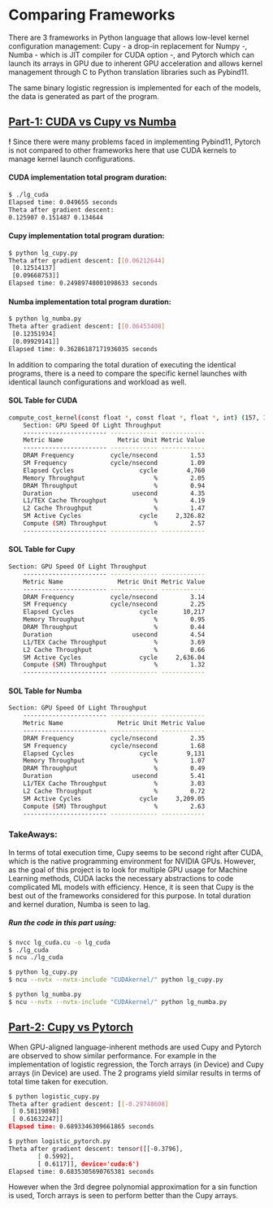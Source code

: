 # Comparing Frameworks

There are 3 frameworks in Python language that allows low-level kernel configuration management: Cupy - a drop-in replacement for Numpy -, Numba - which is JIT compiler for CUDA option -, and Pytorch which can launch its arrays in GPU due to inherent GPU acceleration and allows kernel management through C to Python translation libraries such as Pybind11.

The same binary logistic regression is implemented for each of the models, the data is generated as part of the program.

## [Part-1: CUDA vs Cupy vs Numba](./Part-1)
**!** Since there were many problems faced in implementing Pybind11, Pytorch is not compared to other frameworks here that use CUDA kernels to manage kernel launch configurations.

#### CUDA implementation total program duration:
```sh
$ ./lg_cuda
Elapsed time: 0.049655 seconds
Theta after gradient descent:
0.125907 0.151487 0.134644
```
#### Cupy implementation total program duration:
```sh
$ python lg_cupy.py
Theta after gradient descent: [[0.06212644]
 [0.12514137]
 [0.09668753]]
Elapsed time: 0.24989748001098633 seconds
```
#### Numba implementation total program duration:
```sh
$ python lg_numba.py
Theta after gradient descent: [[0.06453408]
 [0.12351934]
 [0.09929141]]
Elapsed time: 0.36286187171936035 seconds
```
In addition to comparing the total duration of executing the identical programs, there is a need to compare the specific kernel launches with identical launch configurations and workload as well. 

#### SOL Table for CUDA
```sh
compute_cost_kernel(const float *, const float *, float *, int) (157, 1, 1)x(64, 1, 1), Context 1, Stream 7, Device 6, CC 8.0
    Section: GPU Speed Of Light Throughput
    ----------------------- ------------- ------------
    Metric Name               Metric Unit Metric Value
    ----------------------- ------------- ------------
    DRAM Frequency          cycle/nsecond         1.53
    SM Frequency            cycle/nsecond         1.09
    Elapsed Cycles                  cycle        4,760
    Memory Throughput                   %         2.05
    DRAM Throughput                     %         0.94
    Duration                      usecond         4.35
    L1/TEX Cache Throughput             %         4.19
    L2 Cache Throughput                 %         1.47
    SM Active Cycles                cycle     2,326.82
    Compute (SM) Throughput             %         2.57
    ----------------------- ------------- ------------
```

#### SOL Table for Cupy
```sh
Section: GPU Speed Of Light Throughput
    ----------------------- ------------- ------------
    Metric Name               Metric Unit Metric Value
    ----------------------- ------------- ------------
    DRAM Frequency          cycle/nsecond         3.14
    SM Frequency            cycle/nsecond         2.25
    Elapsed Cycles                  cycle       10,217
    Memory Throughput                   %         0.95
    DRAM Throughput                     %         0.44
    Duration                      usecond         4.54
    L1/TEX Cache Throughput             %         3.69
    L2 Cache Throughput                 %         0.66
    SM Active Cycles                cycle     2,636.04
    Compute (SM) Throughput             %         1.32
    ----------------------- ------------- ------------
```
#### SOL Table for Numba
```sh
Section: GPU Speed Of Light Throughput
    ----------------------- ------------- ------------
    Metric Name               Metric Unit Metric Value
    ----------------------- ------------- ------------
    DRAM Frequency          cycle/nsecond         2.35
    SM Frequency            cycle/nsecond         1.68
    Elapsed Cycles                  cycle        9,131
    Memory Throughput                   %         1.07
    DRAM Throughput                     %         0.49
    Duration                      usecond         5.41
    L1/TEX Cache Throughput             %         3.03
    L2 Cache Throughput                 %         0.72
    SM Active Cycles                cycle     3,209.05
    Compute (SM) Throughput             %         2.63
    ----------------------- ------------- ------------
```

### TakeAways:
In terms of total execution time, Cupy seems to be second right after CUDA, which is the native programming environment for NVIDIA GPUs. However, as the goal of this project is to look for multiple GPU usage for Machine Learning methods, CUDA lacks the necessary abstractions to code complicated ML models with efficiency. Hence, it is seen that Cupy is the best out of the frameworks considered for this purpose. In total duration and kernel duration, Numba is seen to lag.  

##### Run the code in this part using:
```sh
$ nvcc lg_cuda.cu -o lg_cuda
$ ./lg_cuda
$ ncu ./lg_cuda

$ python lg_cupy.py
$ ncu --nvtx --nvtx-include "CUDAkernel/" python lg_cupy.py

$ python lg_numba.py
$ ncu --nvtx --nvtx-include "CUDAkernel/" python lg_numba.py
```

## [Part-2: Cupy vs Pytorch](./Part-2)
When GPU-aligned language-inherent methods are used Cupy and Pytorch are observed to show similar performance. For example in the implementation of logistic regression, the Torch  arrays (in Device) and Cupy arrays (in Device) are used. The 2 programs yield similar results in terms of total time taken for execution.

```sh
$ python logistic_cupy.py
Theta after gradient descent: [[-0.29748608]
 [ 0.58119898]
 [ 0.61632247]]
Elapsed time: 0.6893346309661865 seconds

$ python logistic_pytorch.py
Theta after gradient descent: tensor([[-0.3796],
        [ 0.5992],
        [ 0.6117]], device='cuda:6')
Elapsed time: 0.6835305690765381 seconds
```
However when the 3rd degree polynomial approximation for a sin function is used, Torch arrays is seen to perform better than the Cupy arrays.

